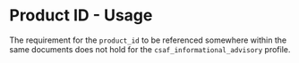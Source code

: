 # Product ID - Usage

The requirement for the `product_id` to be referenced somewhere within the same documents does not hold for the `csaf_informational_advisory` profile.
